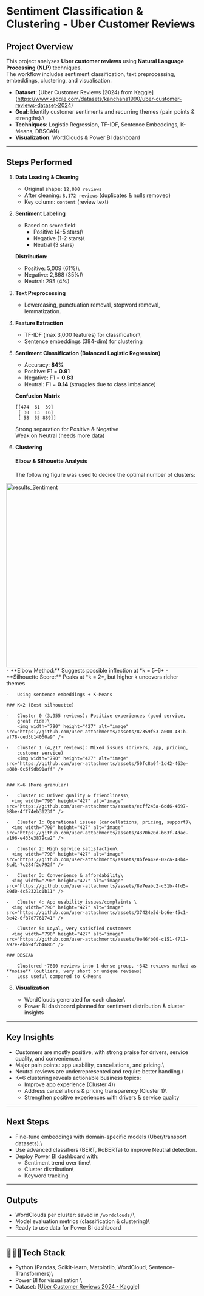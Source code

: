 # Sentiment Classification & Clustering - Uber Customer Reviews

## Project Overview

This project analyses **Uber customer reviews** using **Natural Language
Processing (NLP)** techniques.\
The workflow includes sentiment classification, text preprocessing,
embeddings, clustering, and visualisation.

-   **Dataset**: [Uber Customer Reviews (2024) from Kaggle\](https://www.kaggle.com/datasets/kanchana1990/uber-customer-reviews-dataset-2024)
-   **Goal**: Identify customer sentiments and recurring themes (pain
    points & strengths).\
-   **Techniques**: Logistic Regression, TF-IDF, Sentence Embeddings,
    K-Means, DBSCAN\
-   **Visualization**: WordClouds & Power BI dashboard

------------------------------------------------------------------------

## Steps Performed

1.  **Data Loading & Cleaning**

    -   Original shape: `12,000 reviews`
    -   After cleaning: `8,172 reviews` (duplicates & nulls removed)
    -   Key column: `content` (review text)

2.  **Sentiment Labeling**

    -   Based on `score` field:
        -   Positive (4-5 stars)\
        -   Negative (1-2 stars)\
        -   Neutral (3 stars)

    **Distribution:**

    -   Positive: 5,009 (61%)\
    -   Negative: 2,868 (35%)\
    -   Neutral: 295 (4%)

3.  **Text Preprocessing**

    -   Lowercasing, punctuation removal, stopword removal,
        lemmatization.

4.  **Feature Extraction**

    -   TF-IDF (max 3,000 features) for classification\
    -   Sentence embeddings (384-dim) for clustering

5.  **Sentiment Classification (Balanced Logistic Regression)**

    -   Accuracy: **84%**
    -   Positive: F1 = **0.91**
    -   Negative: F1 = **0.83**
    -   Neutral: F1 = **0.14** (struggles due to class imbalance)

    **Confusion Matrix**

        [[474  61  39]
         [ 30  13  16]
         [ 58  55 889]]

    Strong separation for Positive & Negative\
    Weak on Neutral (needs more data)

6.  **Clustering**
    #### Elbow & Silhouette Analysis
    The following figure was used to decide the optimal number of clusters:  
<img width="1397" height="484" alt="results_Sentiment" src="https://github.com/user-attachments/assets/e884bc34-b3f4-4133-bf3d-700fda9596fa" />
    - **Elbow Method:** Suggests possible inflection at *k = 5–6*  
    - **Silhouette Score:** Peaks at *k = 2*, but higher k uncovers richer themes   

    -   Using sentence embeddings + K-Means

    ### K=2 (Best silhouette)

    -   Cluster 0 (3,955 reviews): Positive experiences (good service,
        great ride)\
        <img width="790" height="427" alt="image" src="https://github.com/user-attachments/assets/87359f53-a000-431b-af78-ced3b14060a9" />

    -   Cluster 1 (4,217 reviews): Mixed issues (drivers, app, pricing,
        customer service)
        <img width="790" height="427" alt="image" src="https://github.com/user-attachments/assets/50fc8a0f-1d42-463e-a88b-0c6f9db91aff" />


    ### K=6 (More granular)

    -   Cluster 0: Driver quality & friendliness\
      <img width="790" height="427" alt="image" src="https://github.com/user-attachments/assets/ecff245a-6dd6-4697-98be-4ff74eb3123f" />

    -   Cluster 1: Operational issues (cancellations, pricing, support)\
      <img width="790" height="427" alt="image" src="https://github.com/user-attachments/assets/4370b20d-b63f-4dac-a196-e433e3879ca2" />

    -   Cluster 2: High service satisfaction\
      <img width="790" height="427" alt="image" src="https://github.com/user-attachments/assets/8bfea42e-02ca-48b4-8cd1-7c284f2c792f" />

    -   Cluster 3: Convenience & affordability\
      <img width="790" height="427" alt="image" src="https://github.com/user-attachments/assets/8e7eabc2-c51b-4fd5-89d0-4c52321c1b11" />

    -   Cluster 4: App usability issues/complaints \
      <img width="790" height="427" alt="image" src="https://github.com/user-attachments/assets/37424e3d-bc6e-45c1-8e42-0f87d7761741" />

    -   Cluster 5: Loyal, very satisfied customers
      <img width="790" height="427" alt="image" src="https://github.com/user-attachments/assets/0e46fb00-c151-4711-a97e-ebb94f2b4686" />

    ### DBSCAN

    -   Clustered ~7800 reviews into 1 dense group, ~342 reviews marked as **noise** (outliers, very short or unique reviews)
    -   Less useful compared to K-Means

8.  **Visualization**

    -   WordClouds generated for each cluster\
    -   Power BI dashboard planned for sentiment distribution & cluster
        insights

------------------------------------------------------------------------

## Key Insights

-   Customers are mostly positive, with strong praise for drivers,
    service quality, and convenience.\
-   Major pain points: app usability, cancellations, and pricing.\
-   Neutral reviews are underrepresented and require better handling.\
-   K=6 clustering reveals actionable business topics:
    -   Improve app experience (Cluster 4)\
    -   Address cancellations & pricing transparency (Cluster 1)\
    -   Strengthen positive experiences with drivers & service quality

------------------------------------------------------------------------

## Next Steps

-   Fine-tune embeddings with domain-specific models (Uber/transport datasets).\
-   Use advanced classifiers (BERT, RoBERTa) to improve Neutral detection.      
-   Deploy Power BI dashboard with:
    -   Sentiment trend over time\
    -   Cluster distribution\
    -   Keyword tracking

------------------------------------------------------------------------

## Outputs

-   WordClouds per cluster: saved in `/wordclouds/`\
-   Model evaluation metrics (classification & clustering)\
-   Ready to use data for Power BI dashboard

------------------------------------------------------------------------

## 👩🏻‍💻Tech Stack

-   Python (Pandas, Scikit-learn, Matplotlib, WordCloud,
    Sentence-Transformers)\
-   Power BI for visualisation \
-   Dataset: \[[Uber Customer Reviews 2024 - Kaggle\]](https://www.kaggle.com/datasets/kanchana1990/uber-customer-reviews-dataset-2024)
